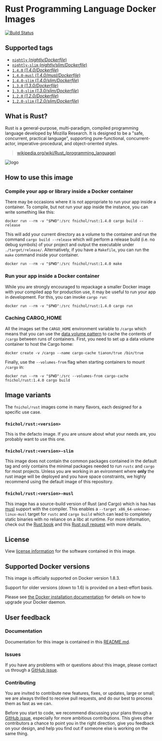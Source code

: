 # Rust Programming Language Docker Images

[![Build Status](https://travis-ci.org/fnichol/docker-rust.svg?branch=master)](https://travis-ci.org/fnichol/docker-rust)

## Supported tags

- [`nightly` (*nightly/Dockerfile*)](https://github.com/fnichol/docker-rust/blob/master/nightly/Dockerfile)
- [`nightly-slim` (*nightly/slim/Dockerfile*)](https://github.com/fnichol/docker-rust/blob/master/nightly/slim/Dockerfile)
- [`1.4.0` (*1.4.0/Dockerfile*)](https://github.com/fnichol/docker-rust/blob/master/1.4.0/Dockerfile)
- [`1.4.0-musl` (*1.4.0/musl/Dockerfile*)](https://github.com/fnichol/docker-rust/blob/master/1.4.0/musl/Dockerfile)
- [`1.4.0-slim` (*1.4.0/slim/Dockerfile*)](https://github.com/fnichol/docker-rust/blob/master/1.4.0/slim/Dockerfile)
- [`1.3.0` (*1.3.0/Dockerfile*)](https://github.com/fnichol/docker-rust/blob/master/1.3.0/Dockerfile)
- [`1.3.0-slim` (*1.3.0/slim/Dockerfile*)](https://github.com/fnichol/docker-rust/blob/master/1.3.0/slim/Dockerfile)
- [`1.2.0` (*1.2.0/Dockerfile*)](https://github.com/fnichol/docker-rust/blob/master/1.2.0/Dockerfile)
- [`1.2.0-slim` (*1.2.0/slim/Dockerfile*)](https://github.com/fnichol/docker-rust/blob/master/1.2.0/slim/Dockerfile)

## What is Rust?

Rust is a general-purpose, multi-paradigm, compiled programming language developed by Mozilla Research. It is designed to be a "safe, concurrent, practical language", supporting pure-functional, concurrent-actor, imperative-procedural, and object-oriented styles.

> [wikipedia.org/wiki/Rust_(programming_language)](http://en.wikipedia.org/wiki/Rust_%28programming_language%29)

![logo](https://raw.githubusercontent.com/fnichol/docker-rust/master/logo.png)

## How to use this image

### Compile your app or library inside a Docker container

There may be occasions where it is not appropriate to run your app inside a container. To compile, but not run your app inside the instance, you can write something like this:

```console
docker run --rm -v "$PWD":/src fnichol/rust:1.4.0 cargo build --release
```

This will add your current directory as a volume to the container and run the command `cargo build --release` which will perform a release build (i.e. no debug symbols) of your project and output the executable under `./target/release/`. Alternatively, if you have a `Makefile`, you can run the `make` command inside your container.

```console
docker run --rm -v "$PWD":/src fnichol/rust:1.4.0 make
```

### Run your app inside a Docker container

While you are strongly encouraged to repackage a smaller Docker image with your compiled app for production use, it may be useful to run your app in development. For this, you can invoke `cargo run`:

```console
docker run --rm -v "$PWD":/src fnichol/rust:1.4.0 cargo run
```

### Caching CARGO_HOME

All the images set the `CARGO_HOME` environment variable to `/cargo` which means that you can use the [data volume pattern](http://docs.docker.com/userguide/dockervolumes/#creating-and-mounting-a-data-volume-container) to cache the contents of `/cargo` between runs of containers. First, you need to set up a data volume container to host the Cargo home:

```console
docker create -v /cargo --name cargo-cache tianon/true /bin/true
```

Finally, use the `--volumes-from` flag when starting containers to mount `/cargo` in:

```console
docker run --rm -v "$PWD":/src --volumes-from cargo-cache fnichol/rust:1.4.0 cargo build
```

## Image variants

The `fnichol/rust` images come in many flavors, each designed for a specific use case.

### `fnichol/rust:<version>`

This is the defacto image. If you are unsure about what your needs are, you probably want to use this one.

### `fnichol/rust:<version>-slim`

This image does not contain the common packages contained in the default tag and only contains the minimal packages needed to run `rustc` and `cargo` for most projects. Unless you are working in an evironment where **only** the rust image will be deployed and you have space constraints, we highly recommend using the default image of this repository.

### `fnichol/rust:<version>-musl`

This image has a source-build version of Rust (and Cargo) which is has has [musl](http://www.musl-libc.org/) support with the compiler. This enables a `--target x86_64-unknown-linux-musl` target for `rustc` and `cargo build` which can lead to completely static binaries with no reliance on a libc at runtime. For more information, check out the [Rust book](https://doc.rust-lang.org/stable/book/advanced-linking.html) and this [Rust pull request](https://github.com/rust-lang/rust/pull/24777) with more details.

## License

View [license information](https://github.com/rust-lang/rust/blob/master/LICENSE-MIT) for the software contained in this image.

## Supported Docker versions

This image is officially supported on Docker version 1.8.3.

Support for older versions (down to 1.6) is provided on a best-effort basis.

Please see [the Docker installation documentation](https://docs.docker.com/installation/) for details on how to upgrade your Docker daemon.

## User feedback

### Documentation

Documentation for this image is contained in this [README.md](https://github.com/fnichol/docker-rust/tree/master/README.md).

### Issues

If you have any problems with or questions about this image, please contact us through a [GitHub issue](https://github.com/fnichol/docker-rust/issues).


### Contributing

You are invited to contribute new features, fixes, or updates, large or small; we are always thrilled to receive pull requests, and do our best to process them as fast as we can.

Before you start to code, we recommend discussing your plans through a [GitHub issue](https://github.com/fnichol/docker-rust/issues), especially for more ambitious contributions. This gives other contributors a chance to point you in the right direction, give you feedback on your design, and help you find out if someone else is working on the same thing.

